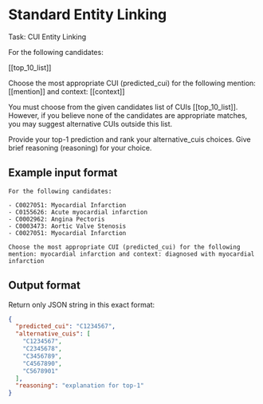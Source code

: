# Standard Entity Linking

Task: CUI Entity Linking

For the following candidates:

[[top_10_list]]

Choose the most appropriate CUI (predicted_cui) for the following mention: [[mention]] and context: [[context]]

You must choose from the given candidates list of CUIs [[top_10_list]]. However, if you believe none of the candidates are appropriate matches, you may suggest alternative CUIs outside this list.

Provide your top-1 prediction and rank your alternative_cuis choices. Give brief reasoning (reasoning) for your choice.

## Example input format

```
For the following candidates:

- C0027051: Myocardial Infarction
- C0155626: Acute myocardial infarction
- C0002962: Angina Pectoris
- C0003473: Aortic Valve Stenosis
- C0027051: Myocardial Infarction

Choose the most appropriate CUI (predicted_cui) for the following mention: myocardial infarction and context: diagnosed with myocardial infarction
```

## Output format

Return only JSON string in this exact format:

```json
{
  "predicted_cui": "C1234567",
  "alternative_cuis": [
    "C1234567",
    "C2345678",
    "C3456789",
    "C4567890",
    "C5678901"
  ],
  "reasoning": "explanation for top-1"
}
```
